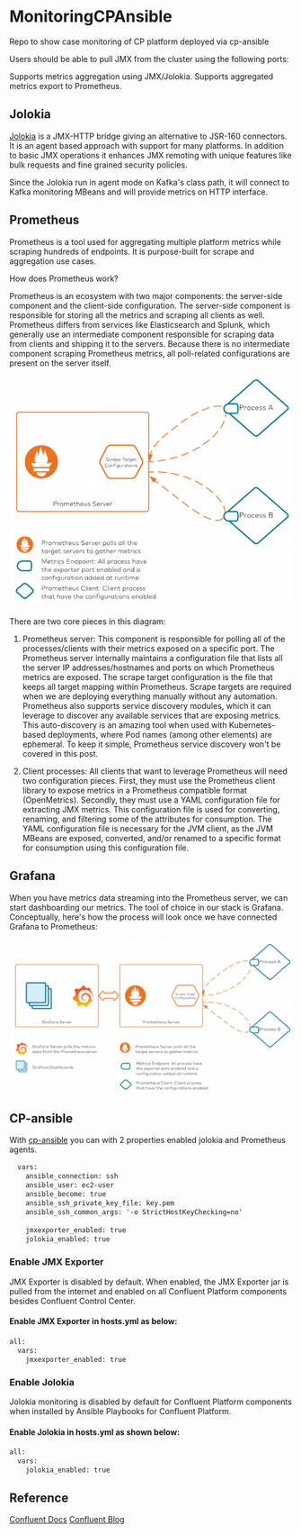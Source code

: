 # MonitoringCPAnsible

Repo to show case monitoring of CP platform deployed via cp-ansible

Users should be able to pull JMX from the cluster using the following ports: 

Supports metrics aggregation using JMX/Jolokia.
Supports aggregated metrics export to Prometheus.


## Jolokia 

 [Jolokia](https://jolokia.org/) is a JMX-HTTP bridge giving an alternative to JSR-160 connectors. It is an agent based approach with support for many platforms. In addition to basic JMX operations it enhances JMX remoting with unique features like bulk requests and fine grained security policies. 

Since the Jolokia run in agent mode on Kafka's class path, it will connect to Kafka monitoring MBeans and will provide metrics on HTTP interface.


## Prometheus

Prometheus is a tool used for aggregating multiple platform metrics while scraping hundreds of endpoints. It is purpose-built for scrape and aggregation use cases.

How does Prometheus work?

Prometheus is an ecosystem with two major components: the server-side component and the client-side configuration. The server-side component is responsible for storing all the metrics and scraping all clients as well. Prometheus differs from services like Elasticsearch and Splunk, which generally use an intermediate component responsible for scraping data from clients and shipping it to the servers. Because there is no intermediate component scraping Prometheus metrics, all poll-related configurations are present on the server itself.

![alt text](images/prometheus-server-e1616955998879-768x627.png)


There are two core pieces in this diagram:

1. Prometheus server: This component is responsible for polling all of the processes/clients with their metrics exposed on a specific port. The Prometheus server internally maintains a configuration file that lists all the server IP addresses/hostnames and ports on which Prometheus metrics are exposed. The scrape target configuration is the file that keeps all target mapping within Prometheus. Scrape targets are required when we are deploying everything manually without any automation. Prometheus also supports service discovery modules, which it can leverage to discover any available services that are exposing metrics. This auto-discovery is an amazing tool when used with Kubernetes-based deployments, where Pod names (among other elements) are ephemeral. To keep it simple, Prometheus service discovery won't be covered in this post.

2. Client processes: All clients that want to leverage Prometheus will need two configuration pieces. First, they must use the Prometheus client library to expose metrics in a Prometheus compatible format (OpenMetrics). Secondly, they must use a YAML configuration file for extracting JMX metrics. This configuration file is used for converting, renaming, and filtering some of the attributes for consumption. The YAML configuration file is necessary for the JVM client, as the JVM MBeans are exposed, converted, and/or renamed to a specific format for consumption using this configuration file.

## Grafana

When you have metrics data streaming into the Prometheus server, we can start dashboarding our metrics. The tool of choice in our stack is Grafana. Conceptually, here's how the process will look once we have connected Grafana to Prometheus:

![alt text](images/grafana-to-prometheus-e1616975067603-1024x556.png)


## CP-ansible

With [cp-ansible](https://docs.confluent.io/ansible/current/overview.html) you can with 2 properties enabled jolokia and Prometheus agents. 

```
  vars:
    ansible_connection: ssh
    ansible_user: ec2-user 
    ansible_become: true
    ansible_ssh_private_key_file: key.pem
    ansible_ssh_common_args: '-o StrictHostKeyChecking=no'

    jmxexporter_enabled: true
    jolokia_enabled: true
```


### Enable JMX Exporter

JMX Exporter is disabled by default. When enabled, the JMX Exporter jar is pulled from the internet and enabled on all Confluent Platform components besides Confluent Control Center.

#### Enable JMX Exporter in hosts.yml as below:

```
all:
  vars:
    jmxexporter_enabled: true
```

### Enable Jolokia

Jolokia monitoring is disabled by default for Confluent Platform components when installed by Ansible Playbooks for Confluent Platform.

#### Enable Jolokia in hosts.yml as shown below:

```
all:
  vars:
    jolokia_enabled: true
```


## Reference 

[Confluent Docs](https://docs.confluent.io/ansible/current/ansible-configure.html#enable-jmx-exporter)
[Confluent Blog](https://www.confluent.io/blog/monitor-kafka-clusters-with-prometheus-grafana-and-confluent/?_ga=2.28670844.1574239109.1674464926-1092077398.1613042839)

